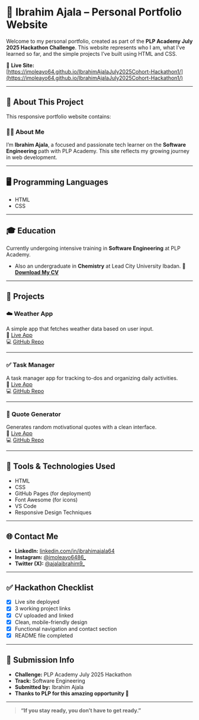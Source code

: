 # 🌟 Ibrahim Ajala – Personal Portfolio Website

Welcome to my personal portfolio, created as part of the **PLP Academy July 2025 Hackathon Challenge**. This website represents who I am, what I’ve learned so far, and the simple projects I’ve built using HTML and CSS.

🔗 **Live Site:**  
[https://imoleayo64.github.io/IbrahimAjalaJuly2025Cohort-Hackathon1/](https://imoleayo64.github.io/IbrahimAjalaJuly2025Cohort-Hackathon1/)

---

## 📌 About This Project

This responsive portfolio website contains:

### 🧑‍💻 About Me
I’m **Ibrahim Ajala**, a focused and passionate tech learner on the **Software Engineering** path with PLP Academy. This site reflects my growing journey in web development.

---

## 🖥️ Programming Languages
- HTML  
- CSS
  
---

## 🎓 Education
Currently undergoing intensive training in **Software Engineering** at PLP Academy.
- Also an undergraduate in **Chemistry** at Lead City University Ibadan.
📄 [**Download My CV**](./ibrahim-ajala-cv.pdf)

---

## 💼 Projects

### ☁️ Weather App  
A simple app that fetches weather data based on user input.  
🔗 [Live App](https://imoleayo64.github.io/Weather-App/)  
💻 [GitHub Repo](https://github.com/Imoleayo64/Weather-App)

---

### ✅ Task Manager  
A task manager app for tracking to-dos and organizing daily activities.  
🔗 [Live App](https://imoleayo64.github.io/Task-Manager-App/)  
💻 [GitHub Repo](https://github.com/Imoleayo64/Task-Manager)

---

### 💬 Quote Generator  
Generates random motivational quotes with a clean interface.  
🔗 [Live App](https://imoleayo64.github.io/Quote-Generator/)  
💻 [GitHub Repo](https://github.com/Imoleayo64/Quote-Generator)

---

## 🔧 Tools & Technologies Used
- HTML  
- CSS  
- GitHub Pages (for deployment)  
- Font Awesome (for icons)  
- VS Code  
- Responsive Design Techniques

---

## 🌐 Contact Me

- **LinkedIn:** [linkedin.com/in/ibrahimajala64](https://www.linkedin.com/in/ibrahimajala64)  
- **Instagram:** [@imoleayo6486_](#)   
- **Twitter (X):** [@ajalaibrahim9_](#)

---

## ✅ Hackathon Checklist

- [x] Live site deployed  
- [x] 3 working project links  
- [x] CV uploaded and linked  
- [x] Clean, mobile-friendly design  
- [x] Functional navigation and contact section  
- [x] README file completed

---

## 📅 Submission Info

- **Challenge:** PLP Academy July 2025 Hackathon  
- **Track:** Software Engineering  
- **Submitted by:** Ibrahim Ajala
- **Thanks to PLP for this amazing opportunity 🥰**
---

> **“If you stay ready, you don’t have to get ready.”**
